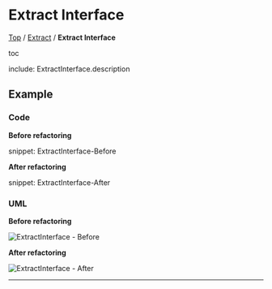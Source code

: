 # Extract Interface

[Top](../) / [Extract](.) / **Extract Interface**

toc

include: ExtractInterface.description

## Example

### Code

**Before refactoring**

snippet: ExtractInterface-Before

**After refactoring**

snippet: ExtractInterface-After

### UML

**Before refactoring**

![ExtractInterface - Before](../../uml/Before/Extract/ExtractInterface.svg?raw=true)

**After refactoring**

![ExtractInterface - After](../../uml/After/Extract/ExtractInterface.svg?raw=true)

-----

